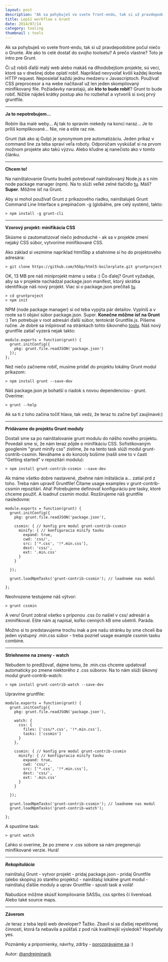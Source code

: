 ```yaml
---
layout: post
description: "Ak sa pohybuješ vo svete front-endu, tak si už pravdepodobne počul niečo o Grunte. Ale ako to celé …"
title: Lepší workflow s Grunt
date: 2014/07/14
category: tooling
thumbnail : tools
---
```


Ak sa pohybuješ vo svete front-endu, tak si už pravdepodobne počul niečo o Grunte. Ale ako
to celé dostať do svojho toolsetu? A prečo vlastne? Toto je intro pre Grunt.

<!-- more -->

Či už robíš ďalší malý web alebo makáš na dlhodobejšom projekte, sú veci, ktoré sa v
dnešnej dobe oplatí robiť. Napríklad nevyvolať kvôli každej ikonke HTTP request. Neposielať
každú jednu medzeru v Javascriptoch. Používať CSS preprocesor a na webe načítavať už len
jeden skompilovaný minifikovaný file. Požiadavky narastajú, ale **kto to bude robiť**?
Grunt to bude robiť. Nižšie nájdeš krátky postup ako ho rozbehať a vytvoríš si svoj prvý
gruntfile.

---
**Ja to nepotrebujem...**

Robím iba malé weby... Aj tak to spravím niekedy na konci naraz... Je to príliš
komplikované... Nie, nie a ešte raz nie.

Grunt (tak ako aj Gulp) je synonymom pre automatizáciu. Jeden príkaz v command line za teba
spraví veľa roboty. Odporúčam vyskúšať si na prvom možnom projekte ako takú výzvu. Alebo
kľudne aj nanečisto ako v tomto článku.

---
**Chcem to!**

Na nainštalovanie Gruntu budeš potrebovať nainštalovaný Node.js a s ním node package manager
(npm). Na to slúži veľké zelné tlačidlo [tu][node]. Máš? **Super**. Môžme ísť na Grunt.

Aby si mohol používať Grunt z príkazového riadku, nainštaluješ Grunt Command Line Interface
s prepínačom -g (globálne, pre celý systém), takto:

    > npm install -g grunt-cli

---
**Vzorový projekt: minifikácia CSS**

Skúsme si zautomatizovať niečo jednoduché - ak sa v projekte zmení nejaký CSS súbor, vytvoríme
minifikované CSS.

Ako základ si vezmime napríklad html5bp a stiahnime si ho do projektového adresára:

    > git clone https://github.com/h5bp/html5-boilerplate.git gruntproject

OK, 13 MB pre náš miniprojekt máme u seba :) Čo ďalej? Grunt vyžaduje, aby sa v projekte
nachádzal package.json manifest, ktorý skrátka identifikuje náš nový projekt. Viac si o
package.json prečítaš [tu][packagejson].

    > cd gruntproject
    > npm init

NPM (node package manager) si od teba vypýta pár detailov. Vyplníš a v roote sa ti objaví
súbor package.json. Super. **Konečne môžme ísť na Grunt** :) Ten potrebuje v root adresári
ďalší súbor, tentokrát Gruntfile.js. Píšeme ručne. Je dobré sa inšpirovať na stránkach tohto
šikovného [toolu][gruntfile]. Náš nový gruntfile zatiaľ vyzerá nejak takto:

    module.exports = function(grunt) {
      grunt.initConfig({
        pkg: grunt.file.readJSON('package.json')
      });
    };

Než niečo začneme robiť, musíme pridať do projektu lokálny Grunt modul príkazom:

    > npm install grunt --save-dev

Náš package.json je bohatší o riadok s novou dependenciou - grunt. Overíme:

    > grunt --help

Ak sa ti z toho začína točiť hlava, tak vedz, že teraz to začne byť zaujímavé:)

---
**Pridávame do projektu Grunt moduly**

Dostali sme sa po nainštalovanie grunt modulu do nášho nového projektu. Povedali sme si,
že nám teraz pôjde o minifikáciu CSS. Sofistikovaným googlením "grunt minify css" zistíme,
že na tento task slúži modul grunt-contrib-cssmin. Neváhame a do konzoly búšime (našli sme
to v časti "Getting started" v repozitári modulu):

    > npm install grunt-contrib-cssmin --save-dev

Ak máme všetko dobre nastavené, zbehne nám inštalácia a... zatial prd z toho. Treba nám
upraviť Gruntfile! Čítame usage examples v grunt-contrib-cssmin repozitári. Ahá! Potrebujeme
definovať konfiguráciu pre tasky, ktoré chceme použiť. A loadnuť cssmin modul. Rozširujeme
náš gruntfile nasledovne:

	module.exports = function(grunt) {
	  grunt.initConfig({
	    pkg: grunt.file.readJSON('package.json'),

	    cssmin: { // konfig pre modul grunt-contrib-cssmin
	      minify: { // konfiguracia minify tasku
	        expand: true,
	        cwd: 'css/',
	        src: ['*.css', '!*.min.css'],
	        dest: 'css/',
	        ext: '.min.css'
	      }
	    }

	  });

	  grunt.loadNpmTasks('grunt-contrib-cssmin'); // loadneme nas modul

	};

Neohrozene testujeme náš výtvor:

    > grunt cssmin

A veru! Grunt zobral všetko s príponou .css čo našiel v css/ adresári a zminifikoval. Ešte
nám aj napísal, koľko cenných kB sme ušetrili. Paráda.

Možno si to predstavujeme trochu inak a pre našu stránku by sme chceli iba jeden výstupný
.min.css súbor - treba pozrieť usage example cssmin tasku combine.

---
**Striehneme na zmeny - watch**

Nebudem to predlžovať, dajme tomu, že .min.css chceme updatovať automaticky po zmene
niektorého z .css súborov. Na to nám slúži šikovný modul grunt-contrib-watch:

    > npm install grunt-contrib-watch --save-dev

Upravíme gruntfile:

	module.exports = function(grunt) {
	  grunt.initConfig({
	    pkg: grunt.file.readJSON('package.json'),

	    watch: {
          css: {
            files: ['css/*.css', '!*.min.css'],
            tasks: ['cssmin']
          }
        },

	    cssmin: { // konfig pre modul grunt-contrib-cssmin
	      minify: { // konfiguracia minify tasku
	        expand: true,
	        cwd: 'css/',
	        src: ['*.css', '!*.min.css'],
	        dest: 'css/',
	        ext: '.min.css'
	      }
	    }

	  });

	  grunt.loadNpmTasks('grunt-contrib-cssmin'); // loadneme nas modul
	  grunt.loadNpmTasks('grunt-contrib-watch');

	};

A spustíme task:

    > grunt watch

Ľahko si overíme, že po zmene v .css súbore sa nám pregenerujú minifikované verzie. Hurá!

---
***Rekapitulácia***

nainštaluj Grunt - vytvor projekt - pridaj package.json - pridaj Gruntfile (alebo skopíruj
zo starého projektu) - nainštaluj lokálne grunt modul - nainštaluj ďalšie moduly a uprav
Gruntfile - spusti task a voilá!

Nabudúce môžme skúsiť kompilovanie SASSu, css sprites či livereload. Alebo také source maps.

---
**Záverom**

Je teraz z teba lepší web developer? Ťažko. Zbavil si sa ďalšej repetitívnej činnosti,
ktorá ťa nebavila a púšťaš z pod rúk kvalitnejší výsledok? Hopefully yes.

Poznámky a pripomienky, návrhy, zdrby - [porozprávajme sa][andrzej] :)

Autor: [@andrejminarik][andrzej]


[node]: http://nodejs.org/
[packagejson]: https://www.npmjs.org/doc/json.html
[gruntfile]: http://gruntjs.com/sample-gruntfile
[andrzej]: http://twitter.com/andrejminarik